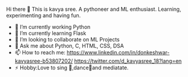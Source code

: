    Hi there 👋
   This is kavya sree. 
   A pythoneer and ML enthusiast. Learning, experimenting and having fun.

- 🔭 I’m currently working Python
- 🌱 I’m currently learning Flask
- 👯 I’m looking to collaborate on ML Projects
- 💬 Ask me about Python, C, HTML, CSS, DSA
- 📫 How to reach me: https://www.linkedin.com/in/donkeshwar-kavyasree-b53807202/ 
                       https://twitter.com/d_kavyasree_18?lang=en
- ⚡ Hobby:Love to sing 🎤,dance💃and mediatate.

